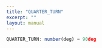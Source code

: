 ```yaml
---
title: "QUARTER_TURN"
excerpt: ""
layout: manual
---
```






```js
QUARTER_TURN: number(deg) = 90deg
```


